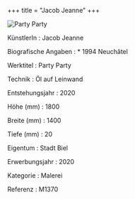 +++
title = "Jacob Jeanne"
+++

![Party Party](/images/m1370.jpg)


KünstlerIn
: Jacob Jeanne

Biografische Angaben
: \* 1994 Neuchâtel

Werktitel
: Party Party

Technik
: Öl auf Leinwand

Entstehungsjahr
: 2020

Höhe (mm)
: 1800

Breite (mm)
: 1400

Tiefe (mm)
: 20

Eigentum
: Stadt Biel

Erwerbungsjahr
: 2020

Kategorie
: Malerei

Referenz
: M1370
